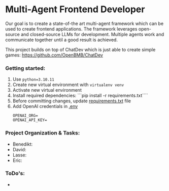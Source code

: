 # Multi-Agent Frontend Developer

Our goal is to create a state-of-the art multi-agent framework which can be used to create frontend applications. The framework leverages open-source and closed-source LLMs for development. Multiple agents work and communicate together until a good result is achieved.

This project builds on top of ChatDev which is just able to create simple games:
https://github.com/OpenBMB/ChatDev

### Getting started:
1. Use ```python=3.10.11```
2. Create new virtual environment with ```virtualenv venv```
3. Activate new virtual environment
4. Install required dependencies: ```pip install -r requirements.txt````
5. Before committing changes, update [requirements.txt](requirements.txt) file
6. Add OpenAI credentials in [.env](.env) 
    ```
    OPENAI_ORG=
    OPENAI_API_KEY=
    ```

### Project Organization & Tasks:
- Benedikt: 
- David:
- Lasse:
- Eric: 

### ToDo's:
- 